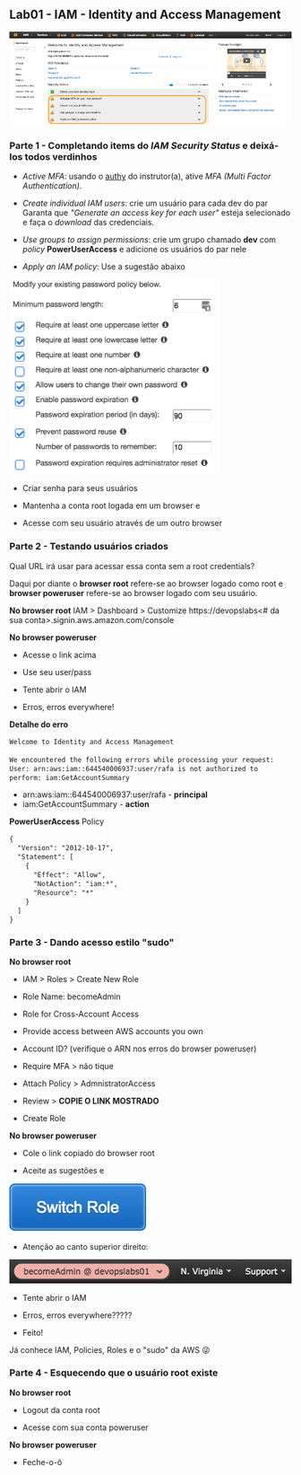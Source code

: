 ## Lab01 - **IAM - Identity and Access Management**
![iam](../imagens/iam.png)

### Parte 1 - Completando items do _IAM Security Status_ e deixá-los todos verdinhos
* _Active MFA_: usando o [authy](https://www.authy.com) do instrutor(a), ative _MFA (Multi Factor Authentication)_.

* _Create individual IAM users_: crie um usuário para cada dev do par
Garanta que *"Generate an access key for each user"* esteja selecionado e faça o _download_ das credenciais.

* _Use groups to assign permissions_: crie um grupo chamado **dev** com _policy_ **PowerUserAccess** e adicione os usuários do par nele

* _Apply an IAM policy_: Use a sugestão abaixo

![iam password policy](../imagens/iam_password_policy.png)

* Criar senha para seus usuários

* Mantenha a conta root logada em um browser e

* Acesse com seu usuário através de um outro browser

### Parte 2 - Testando usuários criados
Qual URL irá usar para acessar essa conta sem a root credentials?

Daqui por diante o **browser root** refere-se ao browser logado como root e **browser poweruser** refere-se ao browser logado com seu usuário.

**No browser root**
IAM > Dashboard > Customize
https://devopslabs<# da sua conta>.signin.aws.amazon.com/console

**No browser poweruser**

* Acesse o link acima

* Use seu user/pass

* Tente abrir o IAM

* Erros, erros everywhere!

**Detalhe do erro**
```
Welcome to Identity and Access Management

We encountered the following errors while processing your request:
User: arn:aws:iam::644540006937:user/rafa is not authorized to perform: iam:GetAccountSummary
```

* arn:aws:iam::644540006937:user/rafa - **principal**
* iam:GetAccountSummary - **action**

**PowerUserAccess** Policy
```
{
  "Version": "2012-10-17",
  "Statement": [
    {
      "Effect": "Allow",
      "NotAction": "iam:*",
      "Resource": "*"
    }
  ]
}
```

### Parte 3 - Dando acesso estilo "sudo"
**No browser root**
* IAM > Roles > Create New Role

* Role Name: becomeAdmin

* Role for Cross-Account Access

* Provide access between AWS accounts you own

* Account ID? (verifique o ARN nos erros do browser poweruser)

* Require MFA > não tique

* Attach Policy > AdmnistratorAccess

* Review > **COPIE O LINK MOSTRADO**

* Create Role

**No browser poweruser**

* Cole o link copiado do browser root

* Aceite as sugestões e

![Switch Role](../imagens/iam_switch_role.png)

* Atenção ao canto superior direito:

![Role Label](../imagens/iam_role_label.png)

* Tente abrir o IAM

* Erros, erros everywhere?????

* Feito!

Já conhece IAM, Policies, Roles e o "sudo" da AWS 😜

### Parte 4 - Esquecendo que o usuário root existe
**No browser root**

* Logout da conta root

* Acesse com sua conta poweruser

**No browser poweruser**

* Feche-o-ô
